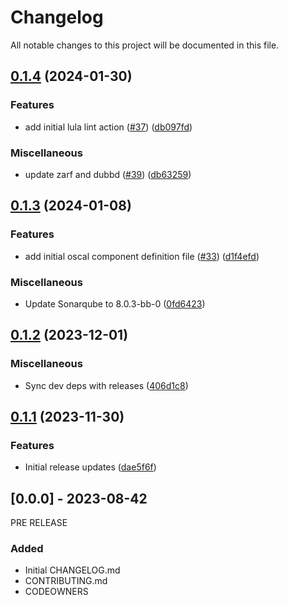 # Changelog

All notable changes to this project will be documented in this file.

## [0.1.4](https://github.com/defenseunicorns/uds-capability-sonarqube/compare/v0.1.3...v0.1.4) (2024-01-30)


### Features

* add initial lula lint action ([#37](https://github.com/defenseunicorns/uds-capability-sonarqube/issues/37)) ([db097fd](https://github.com/defenseunicorns/uds-capability-sonarqube/commit/db097fdc576aee41709b073564bcc15adebb1e37))


### Miscellaneous

* update zarf and dubbd ([#39](https://github.com/defenseunicorns/uds-capability-sonarqube/issues/39)) ([db63259](https://github.com/defenseunicorns/uds-capability-sonarqube/commit/db63259a72786a836661c6e2a5c04aa301a85e2a))

## [0.1.3](https://github.com/defenseunicorns/uds-capability-sonarqube/compare/v0.1.2...v0.1.3) (2024-01-08)


### Features

* add initial oscal component definition file ([#33](https://github.com/defenseunicorns/uds-capability-sonarqube/issues/33)) ([d1f4efd](https://github.com/defenseunicorns/uds-capability-sonarqube/commit/d1f4efd041158b3203be0e9edc423b6001de2c64))


### Miscellaneous

* Update Sonarqube to 8.0.3-bb-0 ([0fd6423](https://github.com/defenseunicorns/uds-capability-sonarqube/commit/0fd64238d01bd96560a9683d9fb06f2c30a4d40b))

## [0.1.2](https://github.com/defenseunicorns/uds-capability-sonarqube/compare/v0.1.1...v0.1.2) (2023-12-01)


### Miscellaneous

* Sync dev deps with releases ([406d1c8](https://github.com/defenseunicorns/uds-capability-sonarqube/commit/406d1c8be800a3a80c51855f01b43c3e68a96274))

## [0.1.1](https://github.com/defenseunicorns/uds-capability-sonarqube/compare/v0.1.0...v0.1.1) (2023-11-30)


### Features

* Initial release updates ([dae5f6f](https://github.com/defenseunicorns/uds-capability-sonarqube/commit/dae5f6f45e30b0a90465be6fc01d81dee39fcad6))

## [0.0.0] - 2023-08-42
PRE RELEASE

### Added
- Initial CHANGELOG.md
- CONTRIBUTING.md
- CODEOWNERS

